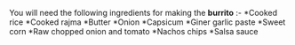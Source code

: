 You will need the following ingredients for making the **burrito** :-
*Cooked rice
*Cooked rajma
*Butter
*Onion
*Capsicum
*Giner garlic paste
*Sweet corn
*Raw chopped onion and tomato
*Nachos chips
*Salsa sauce